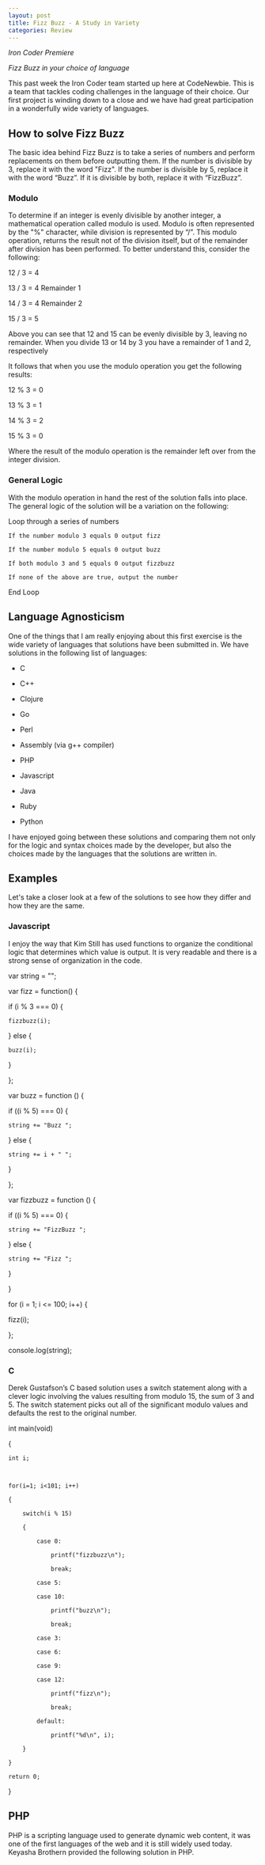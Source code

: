 ```yaml
---
layout: post
title: Fizz Buzz - A Study in Variety
categories: Review
---
```

*Iron Coder Premiere*

_Fizz Buzz in your choice of language_

This past week the Iron Coder team started up here at CodeNewbie. This is a team that tackles coding challenges in the language of their choice. Our first project is winding down to a close and we have had great participation in a wonderfully wide variety of languages.

## How to solve Fizz Buzz

The basic idea behind Fizz Buzz is to take a series of numbers and perform replacements on them before outputting them.  If the number is divisible by 3, replace it with the word "Fizz".  If the number is divisible by 5, replace it with the word “Buzz”.  If it is divisible by both, replace it with “FizzBuzz”.

### Modulo

To determine if an integer is evenly divisible by another integer, a mathematical operation called modulo is used.  Modulo is often represented by the "%" character, while division is represented by “/”.  This modulo operation, returns the result not of the division itself, but of the remainder after division has been performed. To better understand this, consider the following:

12 / 3 = 4

13 / 3 = 4 Remainder 1

14 / 3 = 4 Remainder 2

15 / 3 = 5

Above you can see that 12 and 15 can be evenly divisible by 3, leaving no remainder.  When you divide 13 or 14 by 3 you have a remainder of 1 and 2, respectively

It follows that when you use the modulo operation you get the following results:

12 % 3 = 0

13 % 3 = 1

14 % 3 = 2

15 % 3 = 0

Where the result of the modulo operation is the remainder left over from the integer division.

### General Logic

With the modulo operation in hand the rest of the solution falls into place.  The general logic of the solution will be a variation on the following:

Loop through a series of numbers

	If the number modulo 3 equals 0 output fizz

	If the number modulo 5 equals 0 output buzz

	If both modulo 3 and 5 equals 0 output fizzbuzz

	If none of the above are true, output the number

End Loop

## Language Agnosticism

One of the things that I am really enjoying about this first exercise is the wide variety of languages that solutions have been submitted in. We have solutions in the following list of languages:

* C

* C++

* Clojure

* Go

* Perl

* Assembly (via g++ compiler)

* PHP

* Javascript

* Java

* Ruby

* Python

I have enjoyed going between these solutions and comparing them not only for the logic and syntax choices made by the developer, but also the choices made by the languages that the solutions are written in.

## Examples

Let's take a closer look at a few of the solutions to see how they differ and how they are the same.

### Javascript

I enjoy the way that Kim Still has used functions to organize the conditional logic that determines which value is output. It is very readable and there is a strong sense of organization in the code.

var string = "";

var fizz = function() {

  if (i % 3 === 0) {

    fizzbuzz(i);

  } else {

    buzz(i);

  }

};

var buzz = function () {

  if ((i % 5) === 0) {

    string += "Buzz ";

  } else {

    string += i + " ";

  }

};

var fizzbuzz = function () {

  if ((i % 5) === 0) {

    string += "FizzBuzz ";

  } else {

    string += "Fizz ";

  }

}

for (i = 1; i <= 100; i++) {

  fizz(i);

};

console.log(string);

### C

Derek Gustafson’s C based solution uses a switch statement along with a clever logic involving the values resulting from modulo 15, the sum of 3 and 5.  The switch statement picks out all of the significant modulo values and defaults the rest to the original number.

int main(void)

{

	int i;



	for(i=1; i<101; i++)

	{

		switch(i % 15)

		{

			case 0:

				printf("fizzbuzz\n");

				break;

			case 5:

			case 10:

				printf("buzz\n");

				break;

			case 3:

			case 6:

			case 9:

			case 12:

				printf("fizz\n");

				break;

			default:

				printf("%d\n", i);

		}

	}

	return 0;

}

## PHP

PHP is a scripting language used to generate dynamic web content, it was one of the first languages of the web and it is still widely used today.  Keyasha Brothern provided the following solution in PHP.

<?php

for($i = 1; $i <= 100; $i++) {

   if ($i % 3 == 0 && $i % 5 == 0) {

    echo "FizzBuzz\n";

    } elseif ($i % 3 == 0) {

        echo "Fizz\n";

    } elseif ($i % 5 ==0) {

        echo "Buzz\n";

    }else{

        echo "$i\n";

    }

}

## Clojure

Clojure is a language that brings together the power of Lisp with the reliable portability of the Java Virtual Machine. It is a language that looks the most foreign to me, and that makes me want to learn more about it.  Derek Gustafson was kind enough to write the following Fizz Buzz solution in Clojure.

(ns fizz-buzz.core

  (:gen-class))

(defn fb_test [x]

  (cond

    (= (mod x 15) 0) "fizzbuzz"

    (= (mod x 3) 0) "fizz"

    (= (mod x 5) 0) "buzz"

    :else x))

(defn fb_print [x] (println (fb_test x)))

(defn -main

  [& args]

  (dotimes [n 100] (fb_print (+ n 1))))

## Go

André Almar wrote the following solution in Go. The Go language is a relative newcomer and this is the first time that I have had a chance to see an example of Go code. Again you see differences from other languages, for instance the for loop that acts more like a traditional while() loop as it does not increment the counter.

package main

import (

        "fmt"

)

func main(){

  number := 1

  for number <= 100 {

    if number % 3 == 0 && number % 5 == 0 {

        fmt.Println("FizzBuzz")

    } else if number % 3 == 0 {

        fmt.Println("Fizz")

    } else if number % 5 == 0{

        fmt.Println("Buzz")

    } else {

        fmt.Println(number)

    }

    number += 1

  }

}

## Conclusion

I am thrilled to have this opportunity to work with Iron Coders that have such a diverse set of coding backgrounds.  This first week they have provided a set of solutions to the Fizz Buzz challenge that exemplify two of the things that I enjoy about this project. These are the different ways that people approach the same problem and the ways that different languages shape the ways that we solve those problems.

All of the solutions submitted were great and I appreciate the team members taking the time to work on them.  I hope that you all have a chance to look through the solutions below to see for yourselves the work that they have done.

## Solutions

**André Almar**

**[https://github.com/andrealmar/ironcode**r](https://github.com/andrealmar/ironcoder)

**Derek Gustafson**

**[https://github.com/degustaf/Iron_Coder_00**1](https://github.com/degustaf/Iron_Coder_001)

**Jonathan Colon **

**[https://github.com/jcode89/Iron_Coder_Solution**s](https://github.com/jcode89/Iron_Coder_Solutions)

**Keyasha Brothern**

**[https://github.com/KMBrothern/iron_code**r](https://github.com/KMBrothern/iron_coder)

**Kim Still**

**[https://github.com/twomoredays/Iron-Coder/tree/master/01%20-%20FizzBuz**z](https://github.com/twomoredays/Iron-Coder/tree/master/01%20-%20FizzBuzz)

**Victor Keenan **

**[https://github.com/VictorSK/Iron_Code**r](https://github.com/VictorSK/Iron_Coder)

**Valerie Sharp**

**[https://github.com/valerie937/FizzBuz**z](https://github.com/valerie937/FizzBuzz)

**Jamal Hansen**

**[https://github.com/jamalhansen/ic001-fizz-buz**z](https://github.com/jamalhansen/ic001-fizz-buzz)

## References

Modulo - [https://en.wikipedia.org/wiki/Modulo_operation](https://en.wikipedia.org/wiki/Modulo_operation)

How to Solve Fizz Buzz - [http://www.codenewbie.org/blogs/how-to-solve-fizzbuzz](http://www.codenewbie.org/blogs/how-to-solve-fizzbuzz)

Iron Coder Premiere - [https://www.youtube.com/watch?v=z7D1NxLxuPA](https://www.youtube.com/watch?v=z7D1NxLxuPA)


